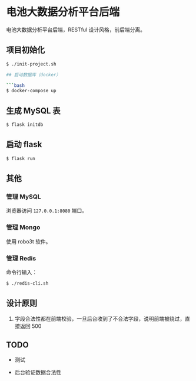 # 电池大数据分析平台后端

电池大数据分析平台后端，RESTful 设计风格，前后端分离。

## 项目初始化

```bash
$ ./init-project.sh

## 启动数据库（docker）

```bash
$ docker-compose up
```

## 生成 MySQL 表

```bash
$ flask initdb
```

## 启动 flask

```bash
$ flask run
```

## 其他

### 管理 MySQL

浏览器访问 `127.0.0.1:8080` 端口。

### 管理 Mongo

使用 robo3t 软件。

### 管理 Redis

命令行输入：

```bash
$ ./redis-cli.sh
```

## 设计原则

1. 字段合法性都在前端校验，一旦后台收到了不合法字段，说明前端被绕过，直接返回 500

## TODO

- 测试

- 后台验证数据合法性

